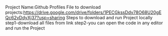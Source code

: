 Project Name:Github Profiles
File to download projects:https://drive.google.com/drive/folders/1PECGkssDdv78O68U20gEQc62vDdyXj37?usp=sharing
Steps to download and run Project locally
    step1-download all files from link
    step2-you can open the code in any editor and run the Project
